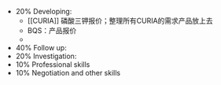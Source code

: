 - 20% Developing:
	- [[CURIA]] 磷酸三钾报价；整理所有CURIA的需求产品放上去
	- BQS：产品报价
	-
- 40% Follow up:
- 20% Investigation:
- 10% Professional skills
- 10% Negotiation and other skills